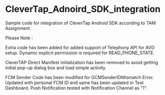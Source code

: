 # CleverTap_Adnoird_SDK_integration
Sample code for integration of CleverTap Android SDK according to TAM Assignment.

Please Note :

Extra code has been added for added support of Telephony API for AVD setup. Dynamic explicit permission is required for READ_PHONE_STATE.

CleverTAP Direct Manifest initialization has been removed to avoid getting initial pop-up dialog box and load simple activity.
    
FCM Sender Code has been modified for GCMSenderIDMismatch Error. Updated with personal FCM ID and same has been updated in Test Dashboard. 
Push Notification tested with Notification Channel as "1". 

